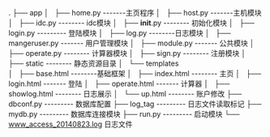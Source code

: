 .
├── app
│   ├── home.py      -------主页程序
│   ├── host.py       -------主机模块
│   ├── idc.py        -------- idc模块
│   ├── __init__.py   --------  初始化模块
│   ├── login.py     ---------  登陆模块
│   ├── log.py        --------日志模块
│   ├── mangeruser.py  ------- 用户管理模块
│   ├── module.py      -------  公共模块
│   ├── operate.py     -------- 计算器模块
│   ├── sign.py        --------  注册模块
│   ├── static         --------  静态资源目录
│   └── templates      
│       ├── base.html     --------基础框架
│       ├── index.html     --------  主页
│       ├── login.html      -------  登陆
│       ├── operate.html    -------  计算器
│       ├── showlog.html    --------  日志展示
│       └── up.html           --------  账户修改
├── dbconf.py            --------- 数据库配置
├── log_tag              ---------  日志文件读取标记
├── mydb.py              ---------  数据库连接模块
├── run.py               ---------  启动模块
└── www_access_20140823.log      日志文件